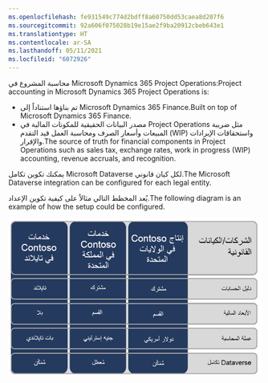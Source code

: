 ```yaml
---
ms.openlocfilehash: fe931549c774d2bdff8a60750dd53caea8d207f6
ms.sourcegitcommit: 92a606f075028b19e15ae2f9ba20912cbeb643e1
ms.translationtype: HT
ms.contentlocale: ar-SA
ms.lasthandoff: 05/11/2021
ms.locfileid: "6072926"
---
```

<span data-ttu-id="0d1a4-101">محاسبة المشروع في Microsoft Dynamics 365 Project Operations:</span><span class="sxs-lookup"><span data-stu-id="0d1a4-101">Project accounting in Microsoft Dynamics 365 Project Operations is:</span></span>

- <span data-ttu-id="0d1a4-102">تم بناؤها استناداً إلى Microsoft Dynamics 365 Finance.</span><span class="sxs-lookup"><span data-stu-id="0d1a4-102">Built on top of Microsoft Dynamics 365 Finance.</span></span> 
- <span data-ttu-id="0d1a4-103">مصدر البيانات الحقيقية للمكونات المالية في Project Operations مثل ضريبة المبيعات وأسعار الصرف ومحاسبة العمل قيد التقدم (WIP) واستحقاقات الإيرادات والإقرار.</span><span class="sxs-lookup"><span data-stu-id="0d1a4-103">The source of truth for financial components in Project Operations such as sales tax, exchange rates, work in progress (WIP) accounting, revenue accruals, and recognition.</span></span>

<span data-ttu-id="0d1a4-104">يمكنك تكوين تكامل Microsoft Dataverse لكل كيان قانوني.</span><span class="sxs-lookup"><span data-stu-id="0d1a4-104">The Microsoft Dataverse integration can be configured for each legal entity.</span></span>

<span data-ttu-id="0d1a4-105">يُعد المخطط التالي مثالاً على كيفية تكوين الإعداد.</span><span class="sxs-lookup"><span data-stu-id="0d1a4-105">The following diagram is an example of how the setup could be configured.</span></span>


![مخطط يوضح مثالاً على كيفية تكامل Dataverse مع الكيانات القانونية الثلاثة.](../media/example-setup-cc.png)

